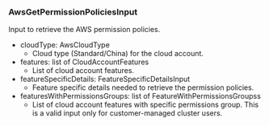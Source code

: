 ### AwsGetPermissionPoliciesInput
Input to retrieve the AWS permission policies.

- cloudType: AwsCloudType
  - Cloud type (Standard/China) for the cloud account.
- features: list of CloudAccountFeatures
  - List of cloud account features.
- featureSpecificDetails: FeatureSpecificDetailsInput
  - Feature specific details needed to retrieve the permission policies.
- featuresWithPermissionsGroups: list of FeatureWithPermissionsGroupss
  - List of cloud account features with specific permissions group. This is a valid input only for customer-managed cluster users.
